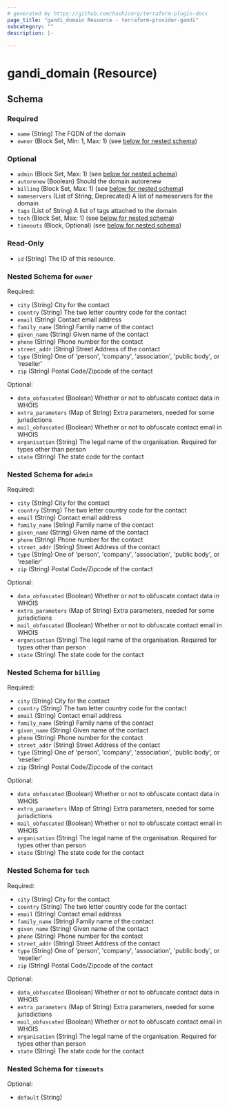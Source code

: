 ```yaml
---
# generated by https://github.com/hashicorp/terraform-plugin-docs
page_title: "gandi_domain Resource - terraform-provider-gandi"
subcategory: ""
description: |-
  
---
```


# gandi_domain (Resource)





<!-- schema generated by tfplugindocs -->
## Schema

### Required

- `name` (String) The FQDN of the domain
- `owner` (Block Set, Min: 1, Max: 1) (see [below for nested schema](#nestedblock--owner))

### Optional

- `admin` (Block Set, Max: 1) (see [below for nested schema](#nestedblock--admin))
- `autorenew` (Boolean) Should the domain autorenew
- `billing` (Block Set, Max: 1) (see [below for nested schema](#nestedblock--billing))
- `nameservers` (List of String, Deprecated) A list of nameservers for the domain
- `tags` (List of String) A list of tags attached to the domain
- `tech` (Block Set, Max: 1) (see [below for nested schema](#nestedblock--tech))
- `timeouts` (Block, Optional) (see [below for nested schema](#nestedblock--timeouts))

### Read-Only

- `id` (String) The ID of this resource.

<a id="nestedblock--owner"></a>
### Nested Schema for `owner`

Required:

- `city` (String) City for the contact
- `country` (String) The two letter country code for the contact
- `email` (String) Contact email address
- `family_name` (String) Family name of the contact
- `given_name` (String) Given name of the contact
- `phone` (String) Phone number for the contact
- `street_addr` (String) Street Address of the contact
- `type` (String) One of 'person', 'company', 'association', 'public body', or 'reseller'
- `zip` (String) Postal Code/Zipcode of the contact

Optional:

- `data_obfuscated` (Boolean) Whether or not to obfuscate contact data in WHOIS
- `extra_parameters` (Map of String) Extra parameters, needed for some jurisdictions
- `mail_obfuscated` (Boolean) Whether or not to obfuscate contact email in WHOIS
- `organisation` (String) The legal name of the organisation. Required for types other than person
- `state` (String) The state code for the contact


<a id="nestedblock--admin"></a>
### Nested Schema for `admin`

Required:

- `city` (String) City for the contact
- `country` (String) The two letter country code for the contact
- `email` (String) Contact email address
- `family_name` (String) Family name of the contact
- `given_name` (String) Given name of the contact
- `phone` (String) Phone number for the contact
- `street_addr` (String) Street Address of the contact
- `type` (String) One of 'person', 'company', 'association', 'public body', or 'reseller'
- `zip` (String) Postal Code/Zipcode of the contact

Optional:

- `data_obfuscated` (Boolean) Whether or not to obfuscate contact data in WHOIS
- `extra_parameters` (Map of String) Extra parameters, needed for some jurisdictions
- `mail_obfuscated` (Boolean) Whether or not to obfuscate contact email in WHOIS
- `organisation` (String) The legal name of the organisation. Required for types other than person
- `state` (String) The state code for the contact


<a id="nestedblock--billing"></a>
### Nested Schema for `billing`

Required:

- `city` (String) City for the contact
- `country` (String) The two letter country code for the contact
- `email` (String) Contact email address
- `family_name` (String) Family name of the contact
- `given_name` (String) Given name of the contact
- `phone` (String) Phone number for the contact
- `street_addr` (String) Street Address of the contact
- `type` (String) One of 'person', 'company', 'association', 'public body', or 'reseller'
- `zip` (String) Postal Code/Zipcode of the contact

Optional:

- `data_obfuscated` (Boolean) Whether or not to obfuscate contact data in WHOIS
- `extra_parameters` (Map of String) Extra parameters, needed for some jurisdictions
- `mail_obfuscated` (Boolean) Whether or not to obfuscate contact email in WHOIS
- `organisation` (String) The legal name of the organisation. Required for types other than person
- `state` (String) The state code for the contact


<a id="nestedblock--tech"></a>
### Nested Schema for `tech`

Required:

- `city` (String) City for the contact
- `country` (String) The two letter country code for the contact
- `email` (String) Contact email address
- `family_name` (String) Family name of the contact
- `given_name` (String) Given name of the contact
- `phone` (String) Phone number for the contact
- `street_addr` (String) Street Address of the contact
- `type` (String) One of 'person', 'company', 'association', 'public body', or 'reseller'
- `zip` (String) Postal Code/Zipcode of the contact

Optional:

- `data_obfuscated` (Boolean) Whether or not to obfuscate contact data in WHOIS
- `extra_parameters` (Map of String) Extra parameters, needed for some jurisdictions
- `mail_obfuscated` (Boolean) Whether or not to obfuscate contact email in WHOIS
- `organisation` (String) The legal name of the organisation. Required for types other than person
- `state` (String) The state code for the contact


<a id="nestedblock--timeouts"></a>
### Nested Schema for `timeouts`

Optional:

- `default` (String)



